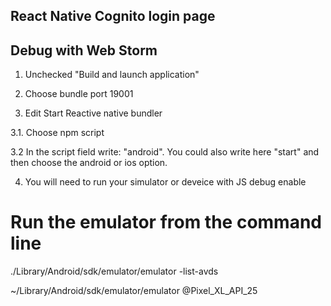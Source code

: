 ## React Native Cognito login page



## Debug with Web Storm

1. Unchecked "Build and launch application"

2. Choose bundle port 19001

3. Edit Start Reactive native bundler

3.1. Choose npm script

3.2 In the script field write: "android". You could also write here "start" and then choose the android or ios option.

4. You will need to run your simulator or deveice with JS debug enable


# Run the emulator from the command line

./Library/Android/sdk/emulator/emulator -list-avds

~/Library/Android/sdk/emulator/emulator @Pixel_XL_API_25

